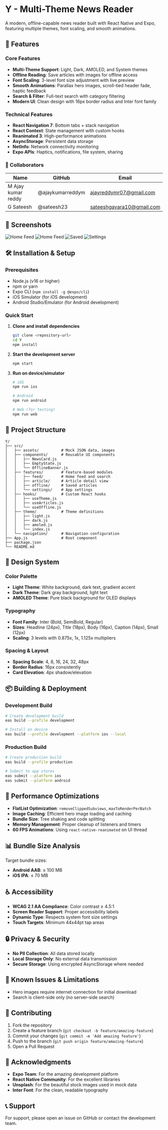# Y - Multi-Theme News Reader

A modern, offline-capable news reader built with React Native and Expo, featuring multiple themes, font scaling, and smooth animations.

## 🚀 Features

### Core Features
- **Multi-Theme Support**: Light, Dark, AMOLED, and System themes
- **Offline Reading**: Save articles with images for offline access
- **Font Scaling**: 3-level font size adjustment with live preview
- **Smooth Animations**: Parallax hero images, scroll-tied header fade, haptic feedback
- **Search & Filter**: Full-text search with category filtering
- **Modern UI**: Clean design with 16px border radius and Inter font family

### Technical Features
- **React Navigation 7**: Bottom tabs + stack navigation
- **React Context**: State management with custom hooks
- **Reanimated 3**: High-performance animations
- **AsyncStorage**: Persistent data storage
- **NetInfo**: Network connectivity monitoring
- **Expo APIs**: Haptics, notifications, file system, sharing

### 🤝 Collaborators

| Name                 | GitHub            | Email                   |
| -------------------- | ----------------- | ----------------------- |
| M Ajay kumar reddy   | @ajaykumarreddym  | ajayreddymr07@gmail.com |
| G Sateesh            | @sateesh23        | sateeshgavara10@gmail.com|


## 📱 Screenshots

![Home Feed](<Screenshot 2025-07-16 at 9.50.42 AM.png>) ![Home Feed](<Screenshot 2025-07-16 at 9.51.11 AM.png>) ![Saved](<Screenshot 2025-07-16 at 9.51.28 AM.png>) ![Settings](<Screenshot 2025-07-16 at 9.51.40 AM.png>)

## 🛠 Installation & Setup

### Prerequisites
- Node.js (v16 or higher)
- npm or yarn
- Expo CLI (`npm install -g @expo/cli`)
- iOS Simulator (for iOS development)
- Android Studio/Emulator (for Android development)

### Quick Start

1. **Clone and install dependencies**
   ```bash
   git clone <repository-url>
   cd Y
   npm install
   ```

2. **Start the development server**
   ```bash
   npm start
   ```

3. **Run on device/simulator**
   ```bash
   # iOS
   npm run ios
   
   # Android
   npm run android
   
   # Web (for testing)
   npm run web
   ```

## 📁 Project Structure

```
Y/
├── src/
│   ├── assets/          # Mock JSON data, images
│   ├── components/      # Reusable UI components
│   │   ├── NewsCard.js
│   │   ├── EmptyState.js
│   │   └── OfflineBanner.js
│   ├── features/        # Feature-based modules
│   │   ├── feed/        # Home feed and search
│   │   ├── article/     # Article detail view
│   │   ├── offline/     # Saved articles
│   │   └── settings/    # App settings
│   ├── hooks/           # Custom React hooks
│   │   ├── useTheme.js
│   │   ├── useArticles.js
│   │   └── useOffline.js
│   ├── theme/           # Theme definitions
│   │   ├── light.js
│   │   ├── dark.js
│   │   ├── amoled.js
│   │   └── index.js
│   └── navigation/      # Navigation configuration
├── App.js               # Root component
├── package.json
└── README.md
```

## 🎨 Design System

### Color Palette
- **Light Theme**: White background, dark text, gradient accent
- **Dark Theme**: Dark gray background, light text
- **AMOLED Theme**: Pure black background for OLED displays

### Typography
- **Font Family**: Inter (Bold, SemiBold, Regular)
- **Sizes**: Headline (24px), Title (18px), Body (16px), Caption (14px), Small (12px)
- **Scaling**: 3 levels with 0.875x, 1x, 1.125x multipliers

### Spacing & Layout
- **Spacing Scale**: 4, 8, 16, 24, 32, 48px
- **Border Radius**: 16px consistently
- **Card Elevation**: 4px shadow/elevation

## 📦 Building & Deployment

### Development Build
```bash
# Create development build
eas build --profile development

# Install on device
eas build --profile development --platform ios --local
```

### Production Build
```bash
# Create production build
eas build --profile production

# Submit to app stores
eas submit --platform ios
eas submit --platform android
```

## 🚀 Performance Optimizations

- **FlatList Optimization**: `removeClippedSubviews`, `maxToRenderPerBatch`
- **Image Caching**: Efficient hero image loading and caching
- **Bundle Size**: Tree shaking and code splitting
- **Memory Management**: Proper cleanup of listeners and timers
- **60 FPS Animations**: Using `react-native-reanimated` on UI thread

## 📊 Bundle Size Analysis

Target bundle sizes:
- **Android AAB**: ≤ 100 MB
- **iOS IPA**: ≤ 70 MB

## ♿ Accessibility

- **WCAG 2.1 AA Compliance**: Color contrast ≥ 4.5:1
- **Screen Reader Support**: Proper accessibility labels
- **Dynamic Type**: Respects system font size settings
- **Touch Targets**: Minimum 44x44pt tap areas

## 🔒 Privacy & Security

- **No PII Collection**: All data stored locally
- **Local Storage Only**: No external data transmission
- **Secure Storage**: Using encrypted AsyncStorage where needed

## 🐛 Known Issues & Limitations

- Hero images require internet connection for initial download
- Search is client-side only (no server-side search)

## 🤝 Contributing

1. Fork the repository
2. Create a feature branch (`git checkout -b feature/amazing-feature`)
3. Commit your changes (`git commit -m 'Add amazing feature'`)
4. Push to the branch (`git push origin feature/amazing-feature`)
5. Open a Pull Request

## 🙏 Acknowledgments

- **Expo Team**: For the amazing development platform
- **React Native Community**: For the excellent libraries
- **Unsplash**: For the beautiful stock images used in mock data
- **Inter Font**: For the clean, readable typography

## 📞 Support

For support, please open an issue on GitHub or contact the development team.

